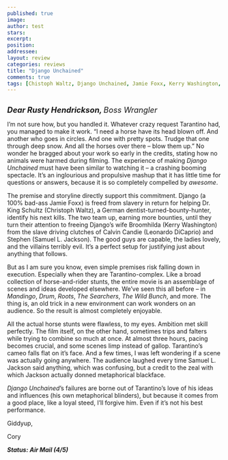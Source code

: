 ```yaml
---
published: true
image:
author: test 
stars: 
excerpt: 
position: 
addressee: 
layout: review
categories: reviews
title: "Django Unchained"
comments: true
tags: [Chistoph Waltz, Django Unchained, Jamie Foxx, Kerry Washington, Letters, Quentin Tarantino, Samuel L. Jackson]
---
```

<div><p><span class="full-image-block ssNonEditable"><span><a href="/letters/2012/12/28/django-unchained.html"><img src="http://static.squarespace.com/static/5005f6bcc4aa41161b33e89e/5329cf1fe4b07c068ebf74de/5329cf1fe4b07c068ebf777e/1356730988036/Django%20Unchained%20horses.jpg" alt="" /></a></span></span></p><p><em><span style="font-size:130%;"><strong>Dear Rusty Hendrickson, </strong>Boss Wrangler </span></em></p><p>I&rsquo;m not sure how, but you handled it. Whatever crazy request Tarantino had, you managed to make it work. &ldquo;I need a horse have its head blown off. And another who goes in circles. And one with pretty spots. Trudge that one through deep snow. And all the horses over there &ndash; blow them up.&rdquo; No wonder he bragged about your work so early in the credits, stating how no animals were harmed during filming. The experience of making <em>Django Unchained</em> must have been similar to watching it &ndash; a crashing booming spectacle. It&rsquo;s an inglourious and propulsive mashup that it has little time for questions or answers, because it is so completely compelled by <em>awesome</em>.</p><p>The premise and storyline directly support this commitment. Django (a 100% bad-ass Jamie Foxx) is freed from slavery in return for helping Dr. King Schultz (Christoph Waltz), a German dentist-turned-bounty-hunter, identify his next kills. The two team up, earning more bounties, until they turn their attention to freeing Django&rsquo;s wife Broomhilda (Kerry Washington) from the slave driving clutches of Calvin Candie (Leonardo DiCaprio) and Stephen (Samuel L. Jackson). The good guys are capable, the ladies lovely, and the villains terribly evil. It&rsquo;s a perfect setup for justifying just about anything that follows.</p><p>But as I am sure you know, even simple premises risk falling down in execution. Especially when they are Tarantino-complex. Like a broad collection of horse-and-rider stunts, the entire movie is an assemblage of scenes and ideas developed elsewhere. We&rsquo;ve seen this all before &ndash; in <em>Mandingo</em>, <em>Drum</em>, <em>Roots</em>, <em>The Searchers</em>, <em>The Wild Bunch</em>, and more. The thing is, an old trick in a new environment can work wonders on an audience. So the result is almost completely enjoyable.</p><p>All the actual horse stunts were flawless, to my eyes. Ambition met skill perfectly. The film itself, on the other hand, sometimes trips and falters while trying to combine so much at once. At almost three hours, pacing becomes crucial, and some scenes limp instead of gallop. Tarantino&rsquo;s cameo falls flat on it&rsquo;s face. And a few times, I was left wondering if a scene was actually going anywhere. The audience laughed every time Samuel L. Jackson said anything, which was confusing, but a credit to the zeal with which Jackson actually donned metaphorical blackface.</p><p><em>Django Unchained</em>&rsquo;s failures are borne out of Tarantino&rsquo;s love of his ideas and influences (his own metaphorical blinders), but because it comes from a good place, like a loyal steed, I&rsquo;ll forgive him. Even if it&rsquo;s not his best performance.</p><p>Giddyup,</p><p>Cory</p><p><strong><em>Status: Air Mail (4/5)</em></strong></p></div>

